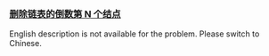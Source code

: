 ### [删除链表的倒数第 N 个结点](https://leetcode.com/problems/SLwz0R)

<p>English description is not available for the problem. Please switch to Chinese.</p>
